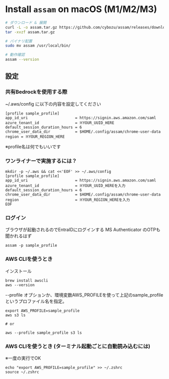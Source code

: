 # Install `assam` on macOS (M1/M2/M3)

```bash
# ダウンロード & 展開
curl -L -o assam.tar.gz https://github.com/cybozu/assam/releases/download/v1.2.7/assam_1.2.7_Darwin_arm64.tar.gz
tar -xvzf assam.tar.gz

# バイナリ配置
sudo mv assam /usr/local/bin/

# 動作確認
assam --version
```


## 設定 

### 共有Bedrockを使用する際
~/.aws/config に以下の内容を設定してください

```
[profile sample_profile]
app_id_uri                     = https://signin.aws.amazon.com/saml
azure_tenant_id                = ※YOUR_UUID_HERE
default_session_duration_hours = 6
chrome_user_data_dir           = $HOME/.config/assam/chrome-user-data
region = ※YOUR_REGION_HERE
```
※profile名は何でもいいです

### ワンライナーで実施するには？

```
mkdir -p ~/.aws && cat <<'EOF' >> ~/.aws/config
[profile sample_profile]
app_id_uri                     = https://signin.aws.amazon.com/saml
azure_tenant_id                = ※YOUR_UUID_HEREを入力
default_session_duration_hours = 6
chrome_user_data_dir           = $HOME/.config/assam/chrome-user-data
region                         = ※YOUR_REGION_HEREを入力
EOF
```

### ログイン

ブラウザが起動されるのでEntraIDにログインする
MS Authenticator のOTPも聞かれるはず

```
assam -p sample_profile
```

### AWS CLIを使うとき

インストール

```
brew install awscli
aws --version
```

--profile オプションか、環境変数AWS_PROFILEを使って上記のsample_profileというプロファイル名を指定。

```
export AWS_PROFILE=sample_profile
aws s3 ls

# or

aws --profile sample_profile s3 ls
```

### AWS CLIを使うとき (ターミナル起動ごとに自動読み込むには)
※一度の実行でOK

```
echo "export AWS_PROFILE=sample_profile" >> ~/.zshrc
source ~/.zshrc
```